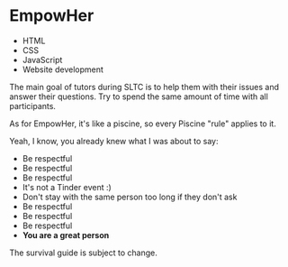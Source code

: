 # EmpowHer

- HTML
- CSS
- JavaScript
- Website development

The main goal of tutors during SLTC is to help them with their issues and answer their questions. Try to spend the same amount of time with all participants.

As for EmpowHer, it's like a piscine, so every Piscine "rule" applies to it.

Yeah, I know, you already knew what I was about to say:
- Be respectful
- Be respectful
- Be respectful
- It's not a Tinder event :)
- Don't stay with the same person too long if they don't ask
- Be respectful
- Be respectful
- Be respectful
- **You are a great person**

The survival guide is subject to change.
